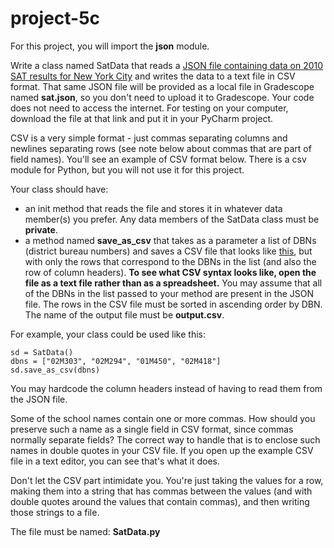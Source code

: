 # project-5c

For this project, you will import the **json** module.

Write a class named SatData that reads a [JSON file containing data on 2010 SAT results for New York City](https://data.cityofnewyork.us/api/views/zt9s-n5aj/rows.json?accessType=DOWNLOAD) and writes the data to a text file in CSV format. That same JSON file will be provided as a local file in Gradescope named **sat.json**, so you don't need to upload it to Gradescope. Your code does not need to access the internet. For testing on your computer, download the file at that link and put it in your PyCharm project.

CSV is a very simple format - just commas separating columns and newlines separating rows (see note below about commas that are part of field names). You'll see an example of CSV format below. There is a csv module for Python, but you will not use it for this project.

Your class should have:
* an init method that reads the file and stores it in whatever data member(s) you prefer. Any data members of the SatData class must be **private**.
* a method named **save_as_csv** that takes as a parameter a list of DBNs (district bureau numbers) and saves a CSV file that looks like [this](https://data.cityofnewyork.us/api/views/zt9s-n5aj/rows.csv?accessType=DOWNLOAD), but with only the rows that correspond to the DBNs in the list (and also the row of column headers). **To see what CSV syntax looks like, open the file as a text file rather than as a spreadsheet.** You may assume that all of the DBNs in the list passed to your method are present in the JSON file.  The rows in the CSV file must be sorted in ascending order by DBN.  The name of the output file must be **output.csv**.

For example, your class could be used like this:
```
sd = SatData()
dbns = ["02M303", "02M294", "01M450", "02M418"]
sd.save_as_csv(dbns)
```

You may hardcode the column headers instead of having to read them from the JSON file.

Some of the school names contain one or more commas. How should you preserve such a name as a single field in CSV format, since commas normally separate fields? The correct way to handle that is to enclose such names in double quotes in your CSV file.  If you open up the example CSV file in a text editor, you can see that's what it does.

Don't let the CSV part intimidate you. You're just taking the values for a row, making them into a string that has commas between the values (and with double quotes around the values that contain commas), and then writing those strings to a file.

The file must be named: **SatData.py**
